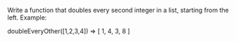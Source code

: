 Write a function that doubles every second integer in a list, starting from the left.
Example:

doubleEveryOther([1,2,3,4]) => [ 1, 4, 3, 8 ]